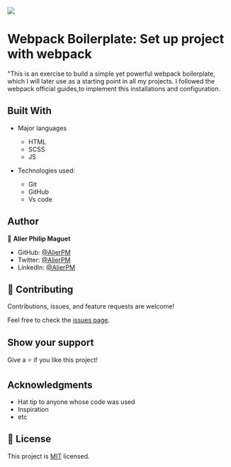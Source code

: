![](https://img.shields.io/badge/Microverse-blueviolet)

# Webpack Boilerplate: Set up project with webpack

"This is an exercise to build a simple yet powerful webpack boilerplate, which I will later use as a starting point in all my projects. I followed the webpack official guides,to implement this installations and configuration.


## Built With

- Major languages
   * HTML
   * SCSS
   * JS

- Technologies used:
    * Git
    * GitHub
    * Vs code




## Author
:bust_in_silhouette: **Alier Philip Maguet**
- GitHub: [@AlierPM](https://github.com/AlierPM)
- Twitter: [@AlierPM](https://twitter.com/AlierPM)
- LinkedIn: [@AlierPM](https://www.linkedin.com/in/alier-philip-maguet-b11653203/)


## 🤝 Contributing

Contributions, issues, and feature requests are welcome!

Feel free to check the [issues page](../../issues/).

## Show your support

Give a ⭐️ if you like this project!

## Acknowledgments

- Hat tip to anyone whose code was used
- Inspiration
- etc

## 📝 License

This project is [MIT](./MIT.md) licensed.
